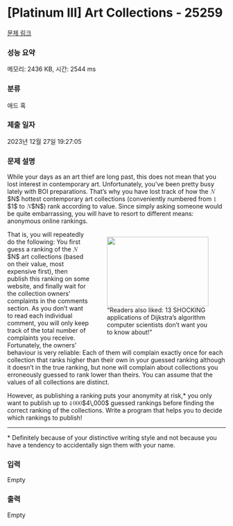# [Platinum III] Art Collections - 25259 

[문제 링크](https://www.acmicpc.net/problem/25259) 

### 성능 요약

메모리: 2436 KB, 시간: 2544 ms

### 분류

애드 혹

### 제출 일자

2023년 12월 27일 19:27:05

### 문제 설명

<p>While your days as an art thief are long past, this does not mean that you lost interest in contemporary art. Unfortunately, you’ve been pretty busy lately with BOI preparations. That’s why you have lost track of how the <mjx-container class="MathJax" jax="CHTML" style="font-size: 99.9%; position: relative;"><mjx-math class="MJX-TEX" aria-hidden="true"><mjx-mi class="mjx-i"><mjx-c class="mjx-c1D441 TEX-I"></mjx-c></mjx-mi></mjx-math><mjx-assistive-mml unselectable="on" display="inline"><math xmlns="http://www.w3.org/1998/Math/MathML"><mi>N</mi></math></mjx-assistive-mml><span aria-hidden="true" class="no-mathjax mjx-copytext">$N$</span></mjx-container> hottest contemporary art collections (conveniently numbered from <mjx-container class="MathJax" jax="CHTML" style="font-size: 99.9%; position: relative;"><mjx-math class="MJX-TEX" aria-hidden="true"><mjx-mn class="mjx-n"><mjx-c class="mjx-c31"></mjx-c></mjx-mn></mjx-math><mjx-assistive-mml unselectable="on" display="inline"><math xmlns="http://www.w3.org/1998/Math/MathML"><mn>1</mn></math></mjx-assistive-mml><span aria-hidden="true" class="no-mathjax mjx-copytext">$1$</span></mjx-container> to <mjx-container class="MathJax" jax="CHTML" style="font-size: 99.9%; position: relative;"><mjx-math class="MJX-TEX" aria-hidden="true"><mjx-mi class="mjx-i"><mjx-c class="mjx-c1D441 TEX-I"></mjx-c></mjx-mi></mjx-math><mjx-assistive-mml unselectable="on" display="inline"><math xmlns="http://www.w3.org/1998/Math/MathML"><mi>N</mi></math></mjx-assistive-mml><span aria-hidden="true" class="no-mathjax mjx-copytext">$N$</span></mjx-container>) rank according to value. Since simply asking someone would be quite embarrassing, you will have to resort to different means: anonymous online rankings.</p>

<figure style="width: 234px; float: right;"><img alt="" src="https://upload.acmicpc.net/1c7f4056-fdd2-4ad1-9f97-6f77514bb3a3/-/preview/" style="width: 234px; height: 160px;">
<figcaption>“Readers also liked: 13 SHOCKING applications of Dijkstra’s algorithm computer scientists don’t want you to know about!”</figcaption>
</figure>

<p>That is, you will repeatedly do the following: You first guess a ranking of the <mjx-container class="MathJax" jax="CHTML" style="font-size: 99.9%; position: relative;"><mjx-math class="MJX-TEX" aria-hidden="true"><mjx-mi class="mjx-i"><mjx-c class="mjx-c1D441 TEX-I"></mjx-c></mjx-mi></mjx-math><mjx-assistive-mml unselectable="on" display="inline"><math xmlns="http://www.w3.org/1998/Math/MathML"><mi>N</mi></math></mjx-assistive-mml><span aria-hidden="true" class="no-mathjax mjx-copytext">$N$</span></mjx-container> art collections (based on their value, most expensive first), then publish this ranking on some website, and finally wait for the collection owners’ complaints in the comments section. As you don’t want to read each individual comment, you will only keep track of the total number of complaints you receive. Fortunately, the owners’ behaviour is very reliable: Each of them will complain exactly once for each collection that ranks higher than their own in your guessed ranking although it doesn’t in the true ranking, but none will complain about collections you erroneously guessed to rank lower than theirs. You can assume that the values of all collections are distinct.</p>

<p>However, as publishing a ranking puts your anonymity at risk,* you only want to publish up to <mjx-container class="MathJax" jax="CHTML" style="font-size: 99.9%; position: relative;"><mjx-math class="MJX-TEX" aria-hidden="true"><mjx-mn class="mjx-n"><mjx-c class="mjx-c34"></mjx-c></mjx-mn><mjx-mstyle><mjx-mspace style="width: 0.167em;"></mjx-mspace></mjx-mstyle><mjx-mn class="mjx-n"><mjx-c class="mjx-c30"></mjx-c><mjx-c class="mjx-c30"></mjx-c><mjx-c class="mjx-c30"></mjx-c></mjx-mn></mjx-math><mjx-assistive-mml unselectable="on" display="inline"><math xmlns="http://www.w3.org/1998/Math/MathML"><mn>4</mn><mstyle scriptlevel="0"><mspace width="0.167em"></mspace></mstyle><mn>000</mn></math></mjx-assistive-mml><span aria-hidden="true" class="no-mathjax mjx-copytext">$4\,000$</span></mjx-container> guessed rankings before finding the correct ranking of the collections. Write a program that helps you to decide which rankings to publish!</p>

<hr>
<p>* Definitely because of your distinctive writing style and not because you have a tendency to accidentally sign them with your name.</p>

### 입력 

 Empty

### 출력 

 Empty

